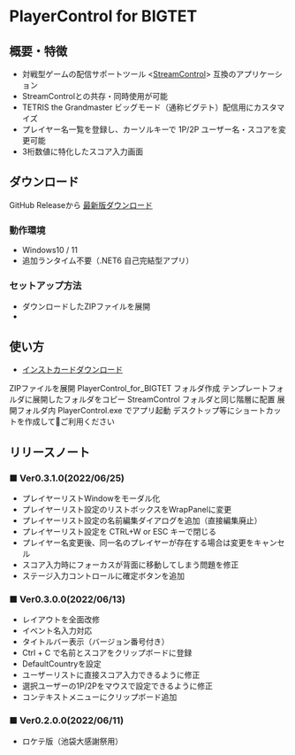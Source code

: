 # PlayerControl for BIGTET

## 概要・特徴

- 対戦型ゲームの配信サポートツール <[StreamControl](http://streamcontroljapan.blog.jp/)> 互換のアプリケーション
- StreamControlとの共存・同時使用が可能
- TETRIS the Grandmaster ビッグモード（通称ビグテト）配信用にカスタマイズ
- プレイヤー名一覧を登録し、カーソルキーで 1P/2P ユーザー名・スコアを変更可能
- 3桁数値に特化したスコア入力画面

## ダウンロード
GitHub Releaseから [最新版ダウンロード](https://github.com/gans1971/PlayerControl_for_BIGTET/releases/)

### 動作環境
- Windows10 / 11
- 追加ランタイム不要（.NET6 自己完結型アプリ）

### セットアップ方法
- ダウンロードしたZIPファイルを展開
- 
## 使い方
- [インストカードダウンロード](/)

ZIPファイルを展開
PlayerControl_for_BIGTET フォルダ作成
テンプレートフォルダに展開したフォルダをコピー
StreamControl フォルダと同じ階層に配置
展開フォルダ内  PlayerControl.exe でアプリ起動
デスクトップ等にショートカットを作成してご利用ください


## リリースノート

### ■ Ver0.3.1.0(2022/06/25)
- プレイヤーリストWindowをモーダル化
- プレイヤーリスト設定のリストボックスをWrapPanelに変更
- プレイヤーリスト設定の名前編集ダイアログを追加（直接編集廃止）
- プレイヤーリスト設定を CTRL+W or ESC キーで閉じる
- プレイヤー名変更後、同一名のプレイヤーが存在する場合は変更をキャンセル
- スコア入力時にフォーカスが背面に移動してしまう問題を修正
- ステージ入力コントロールに確定ボタンを追加

### ■ Ver0.3.0.0(2022/06/13)
- レイアウトを全面改修
- イベント名入力対応
- タイトルバー表示（バージョン番号付き）
- Ctrl + C で名前とスコアをクリップボードに登録
- DefaultCountryを設定
- ユーザーリストに直接スコア入力できるように修正
- 選択ユーザーの1P/2Pをマウスで設定できるように修正
- コンテキストメニューにクリップボード追加

### ■ Ver0.2.0.0(2022/06/11)
- ロケテ版（池袋大感謝祭用）
